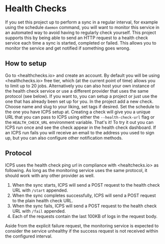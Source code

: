 # Health Checks

If you set this project up to perform a sync in a regular interval, for example using the schedule `daemon` command, you will want to monitor this service in an automated way to avoid having to regularly check yourself. This project supports this by being able to send an HTTP request to a health check service each time a sync is started, completed or failed. This allows you to monitor the service and get notified if something goes wrong.

## How to setup

Go to <healthchecks.io> and create an account. By default you will be using <healthchecks.io> free tier, which (at the current point of time) allows you to limit up to 20 jobs. Alternatively you can also host your own instance of the health check service or use a different provider that uses the same protocol (see below). If you want to, you can setup a project or just use the one that has already been set up for you. In the project add a new check. Choose name and slug to your liking, set tags if desired. Set the schedule to the one you have ICPS setup at. Creating a check will give you a unique URL that you can pass to ICPS using either the `--health-check-url` flag or the `HEALTH_CHECK_URL` environment variable. That's it! To try it out you can ICPS run once and see the check appear in the health check dashboard. If an ICPS run fails you will receive an email to the address you used to sign up, but you can also configure other notification methods.

## Protocol

ICPS uses the health check ping url in compliance with <healtchecks.io> as following. As long as the monitoring service uses the same protocol, it should work with any other provider as well.

1. When the sync starts, ICPS will send a POST request to the health check URL with `/start` appended.
2. When the sync completes successfully, ICPS will send a POST request to the plain health check URL.
3. When the sync fails, ICPS will send a POST request to the health check URL with `/fail` appended.
4. Each of the requests contain the last 100KB of logs in the request body.

Aside from the explicit failure request, the monitoring service is expected to consider the service unhealthy if the success request is not received within the configured interval.
